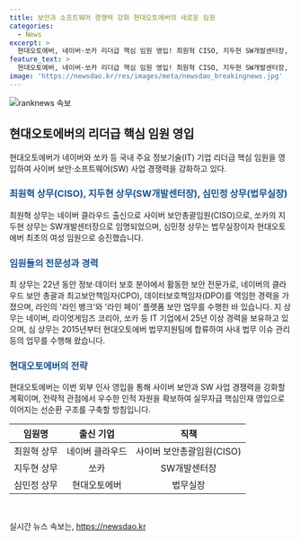 ```yaml
---
title: 보안과 소프트웨어 경쟁력 강화 현대오토에버의 새로운 임원
categories:
  - News
excerpt: >
  현대오토에버, 네이버·쏘카 리더급 핵심 임원 영입! 최원혁 CISO, 지두현 SW개발센터장, 심민정 법무실장 상무로 임명. 최 상무는 네이버 클라우드 출신으로 22년간 보안 전문가 경험 보유. 지 상무는 25년 이상 IT 업계 경력 보유, 심 상무는 10년 가까이 법무 업무 수행. 이번 인사는 사이버 보안과 SW 경쟁력 강화를 향한 계획의 일환. 전략적 관점으로 우수한 인재 영입을 통해 전환점을 이끌 예정. 회사의 기술 분야 혁신을 촉진할 것으로 기대.
feature_text: >
  현대오토에버, 네이버·쏘카 리더급 핵심 임원 영입! 최원혁 CISO, 지두현 SW개발센터장, 심민정 법무실장 상무로 임명. 최 상무는 네이버 클라우드 출신으로 22년간 보안 전문가 경험 보유. 지 상무는 25년 이상 IT 업계 경력 보유, 심 상무는 10년 가까이 법무 업무 수행. 이번 인사는 사이버 보안과 SW 경쟁력 강화를 향한 계획의 일환. 전략적 관점으로 우수한 인재 영입을 통해 전환점을 이끌 예정. 회사의 기술 분야 혁신을 촉진할 것으로 기대.
image: 'https://newsdao.kr/res/images/meta/newsdao_breakingnews.jpg'
---
```


<p><img src="https://newsdao.kr/res/images/meta/newsdao_breakingnews.jpg" alt="ranknews 속보" /></p>

<h2 data-ke-size="size26">현대오토에버의 리더급 핵심 임원 영입</h2>

<p data-ke-size="size16">현대오토에버가 네이버와 쏘카 등 국내 주요 정보기술(IT) 기업 리더급 핵심 임원을 영입하여 사이버 보안·소프트웨어(SW) 사업 경쟁력을 강화하고 있다. </p>

<h3><b><span style="color: #1a5490;">최원혁 상무(CISO), 지두현 상무(SW개발센터장), 심민정 상무(법무실장)</span></b></h3>

<p data-ke-size="size16">최원혁 상무는 네이버 클라우드 출신으로 사이버 보안총괄임원(CISO)으로, 쏘카의 지두현 상무는 SW개발센터장으로 임명되었으며, 심민정 상무는 법무실장이자 현대오토에버 최초의 여성 임원으로 승진했습니다.</p>

<h3><b><span style="color: #1a5490;">임원들의 전문성과 경력</span></b></h3>

<p data-ke-size="size16">최 상무는 22년 동안 정보·데이터 보호 분야에서 활동한 보안 전문가로, 네이버의 클라우드 보안 총괄과 최고보안책임자(CPO), 데이터보호책임자(DPO)를 역임한 경력을 가졌으며, 라인의 '라인 뱅크'와 '라인 페이' 플랫폼 보안 업무를 수행한 바 있습니다. 지 상무는 네이버, 라이엇게임즈 코리아, 쏘카 등 IT 기업에서 25년 이상 경력을 보유하고 있으며, 심 상무는 2015년부터 현대오토에버 법무지원팀에 합류하여 사내 법무 이슈 관리 등의 업무를 수행해 왔습니다.</p>

<h3><b><span style="color: #1a5490;">현대오토에버의 전략</span></b></h3>

<p data-ke-size="size16">현대오토에버는 이번 외부 인사 영입을 통해 사이버 보안과 SW 사업 경쟁력을 강화할 계획이며, 전략적 관점에서 우수한 인적 자원을 확보하여 실무자급 핵심인재 영입으로 이어지는 선순환 구조를 구축할 방침입니다.</p>

<table>
    <thead>
        <tr>
            <th style="text-align: center;">임원명</th>
            <th style="text-align: center;">출신 기업</th>
            <th style="text-align: center;">직책</th>
        </tr>
    </thead>
    <tbody>
        <tr>
            <td style="text-align: center;">최원혁 상무</td>
            <td style="text-align: center;">네이버 클라우드</td>
            <td style="text-align: center;">사이버 보안총괄임원(CISO)</td>
        </tr>
        <tr>
            <td style="text-align: center;">지두현 상무</td>
            <td style="text-align: center;">쏘카</td>
            <td style="text-align: center;">SW개발센터장</td>
        </tr>
        <tr>
            <td style="text-align: center;">심민정 상무</td>
            <td style="text-align: center;">현대오토에버</td>
            <td style="text-align: center;">법무실장</td>
        </tr>
    </tbody>
</table>

<p data-ke-size="size16">&nbsp;</p>
실시간 뉴스 속보는, <a href="https://newsdao.kr" rel="dofollow">https://newsdao.kr</a>



